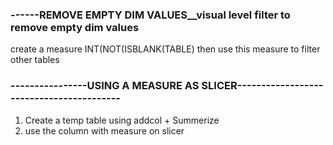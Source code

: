 
### ------REMOVE EMPTY DIM VALUES__visual level filter to remove empty dim values 
   create a measure
    INT(NOT(ISBLANK(TABLE)
     then use this measure to filter other tables

### ----------------USING A MEASURE AS SLICER-----------------------------------------
1. Create a temp table using addcol + Summerize
2. use the column with measure on slicer
